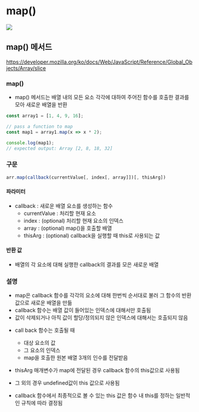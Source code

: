 # map()
<img src="https://img.shields.io/badge/JavaScript-FDC813?style=flat&logo=JavaScript&logoColor=black"/>

## map() 메서드

https://developer.mozilla.org/ko/docs/Web/JavaScript/Reference/Global_Objects/Array/slice

### map()
* map() 메서드는 배열 내의 모든 요소 각각에 대하여 주어진 함수를 호출한 결과를 모아 새로운 배열을 반환

```javascript
const array1 = [1, 4, 9, 16];

// pass a function to map
const map1 = array1.map(x => x * 2);

console.log(map1);
// expected output: Array [2, 8, 18, 32]
```

### 구문
```javascript
arr.map(callback(currentValue[, index[, array]])[, thisArg])
```
#### 파라미터
- callback : 새로운 배열 요소를 생성하는 함수
   - currentValue : 처리할 현재 요소
   - index : (optional) 처리할 현재 요소의 인덱스
   - array : (optional) map()을 호출할 배열
   - thisArg : (optional) callback을 실행할 때 this로 사용되는 값

#### 반환 값
- 배열의 각 요소에 대해 실행한 callback의 결과를 모은 새로운 배열

### 설명
- map은 callback 함수를 각각의 요소에 대해 한번씩 순서대로 불러 그 함수의 반환값으로 새로운 배열을 만듦
- callback 함수는 배열 값이 들어있는 인덱스에 대해서만 호출됨
- 값이 삭제되거나 아직 값이 할당/정의되지 않은 인덱스에 대해서는 호출되지 않음

* call back 함수는 호출될 때
   * 대상 요소의 값
   * 그 요소의 인덱스
   * map을 호출한 원본 배열 3개의 인수를 전달받음

* thisArg 매개변수가 map에 전달된 경우 callback 함수의 this값으로 사용됨
*  그 외의 경우 undefined값이 this 값으로 사용됨
* callback 함수에서 최종적으로 볼 수 있는 this 값은  함수 내 this를 정하는 일반적인 규칙에 따라 결정됨


   

